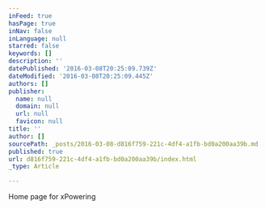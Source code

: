 ```yaml
---
inFeed: true
hasPage: true
inNav: false
inLanguage: null
starred: false
keywords: []
description: ''
datePublished: '2016-03-08T20:25:09.739Z'
dateModified: '2016-03-08T20:25:09.445Z'
authors: []
publisher:
  name: null
  domain: null
  url: null
  favicon: null
title: ''
author: []
sourcePath: _posts/2016-03-08-d816f759-221c-4df4-a1fb-bd0a200aa39b.md
published: true
url: d816f759-221c-4df4-a1fb-bd0a200aa39b/index.html
_type: Article

---
```

Home page for xPowering